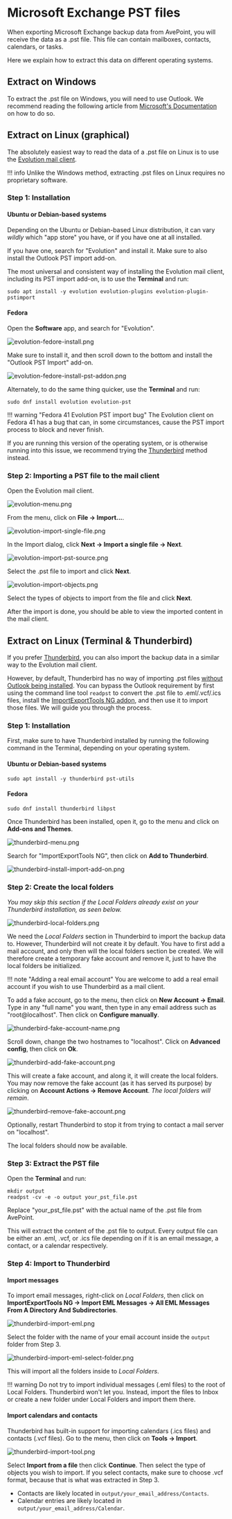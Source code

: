 Microsoft Exchange PST files
==============================

When exporting Microsoft Exchange backup data from AvePoint, 
you will receive the data as a .pst file. 
This file can contain mailboxes, contacts, calendars, or tasks.

Here we explain how to extract this data on different operating 
systems.

Extract on Windows
--------------------

To extract the .pst file on Windows, you will need to use Outlook. 
We recommend reading the following article from <a href="https://support.microsoft.com/en-us/office/export-emails-contacts-and-calendar-items-to-outlook-using-a-pst-file-14252b52-3075-4e9b-be4e-ff9ef1068f91" target="_blank">Microsoft's Documentation</a> on how to do so.

Extract on Linux (graphical)
------------------------------

The absolutely easiest way to read the data of a .pst file on Linux is to use
the <a href="https://wiki.gnome.org/Apps/Evolution" target="_blank">
Evolution mail client</a>.

!!! info
    Unlike the Windows method, 
    extracting .pst files on Linux requires no proprietary software.

### Step 1: Installation

#### Ubuntu or Debian-based systems

Depending on the Ubuntu or Debian-based Linux distribution, it can vary _wildly_ 
which "app store" you have, or if you have one at all installed.

If you have one, search for "Evolution" and install it. 
Make sure to also install the Outlook PST import add-on.

The most universal and consistent way of installing the Evolution mail client, 
including its PST import add-on, is to use the **Terminal** and run:

```shell
sudo apt install -y evolution evolution-plugins evolution-plugin-pstimport
```

#### Fedora

Open the **Software** app, and search for "Evolution".

![evolution-fedore-install.png](../images/evolution-fedore-install.png)

Make sure to install it, and then scroll down to the bottom and install the 
"Outlook PST Import" add-on.

![evolution-fedore-install-pst-addon.png](../images/evolution-fedore-install-pst-addon.png)

Alternately, to do the same thing quicker, use the **Terminal** and run:

```shell
sudo dnf install evolution evolution-pst
```

!!! warning "Fedora 41 Evolution PST import bug"
    The Evolution client on Fedora 41 has a bug that can, in some circumstances, 
    cause the PST import process to block and never finish.
    <p>
    If you are running this version of the operating system, 
    or is otherwise running into this issue, we recommend 
    trying the [Thunderbird](#extract-on-linux-terminal-thunderbird) method 
    instead.
    </p>

### Step 2: Importing a PST file to the mail client

Open the Evolution mail client.

![evolution-menu.png](../images/evolution-menu.png)

From the menu, click on **File → Import...**.

![evolution-import-single-file.png](../images/evolution-import-single-file.png)

In the Import dialog, click **Next → Import a single file → Next**.

![evolution-import-pst-source.png](../images/evolution-import-pst-source.png)

Select the .pst file to import and click **Next**.

![evolution-import-objects.png](../images/evolution-import-objects.png)

Select the types of objects to import from the file and click **Next**.

After the import is done, you should be able to view the imported content in 
the mail client.

Extract on Linux (Terminal & Thunderbird)
-------------------------------------------

If you prefer [Thunderbird](https://www.thunderbird.net/), 
you can also import the backup data in a similar way to the Evolution mail 
client.

However, by default, Thunderbird has no way of importing .pst files 
<a target="_blank" href="https://support.mozilla.org/en-US/kb/thunderbird-import/">
without Outlook being installed</a>. 
You can bypass the Outlook requirement by first using the command line tool 
`readpst` to convert the .pst file to .eml/.vcf/.ics files, 
install the 
<a target="_blank" 
href="https://addons.thunderbird.net/en-us/thunderbird/addon/importexporttools-ng/">
ImportExportTools NG addon</a>, 
and then use it to import those files. We will guide you through the process.

### Step 1: Installation

First, make sure to have Thunderbird installed by running the following command 
in the Terminal, depending on your operating system.

#### Ubuntu or Debian-based systems
```shell
sudo apt install -y thunderbird pst-utils
```

#### Fedora
```shell
sudo dnf install thunderbird libpst
```

Once Thunderbird has been installed, open it, go to the menu and click on 
**Add-ons and Themes**.

![thunderbird-menu.png](../images/thunderbird-menu.png)

Search for "ImportExportTools NG", then click on **Add to Thunderbird**.

![thunderbird-install-import-add-on.png](../images/thunderbird-install-import-add-on.png)

### Step 2: Create the local folders

_You may skip this section if the Local Folders already exist on your 
Thunderbird installation, as seen below._

![thunderbird-local-folders.png](../images/thunderbird-local-folders.png)

We need the _Local Folders_ section in Thunderbird to import the backup data to.
However, Thunderbird will not create it by default. 
You have to first add a mail account, and only then will the local folders 
section be created. We will therefore create a temporary fake account and 
remove it, just to have the local folders be initialized. 

!!! note "Adding a real email account"
    You are welcome to add a real email account if you wish to use Thunderbird 
    as a mail client.

To add a fake account, go to the menu, then click on **New Account → Email**. 
Type in any "full name" you want, then type in any email address such as 
"root@localhost". Then click on **Configure manually**.

![thunderbird-fake-account-name.png](../images/thunderbird-fake-account-name.png)

Scroll down, change the two hostnames to "localhost". 
Click on **Advanced config**, then click on **Ok**.

![thunderbird-add-fake-account.png](../images/thunderbird-add-fake-account.png)

This will create a fake account, and along it, it will create the local folders.
You may now remove the fake account (as it has served its purpose) 
by clicking on **Account Actions → Remove Account**.
_The local folders will remain_.

![thunderbird-remove-fake-account.png](../images/thunderbird-remove-fake-account.png)

Optionally, restart Thunderbird to stop it from trying to contact a 
mail server on "localhost".

The local folders should now be available.

### Step 3: Extract the PST file

Open the **Terminal** and run:

```shell
mkdir output
readpst -cv -e -o output your_pst_file.pst
```
Replace "your_pst_file.pst" with the actual name of the .pst file from AvePoint.

This will extract the content of the .pst file to output. Every output file can 
be either an .eml, .vcf, or .ics file depending on if it is an email message,
a contact, or a calendar respectively.

### Step 4: Import to Thunderbird

#### Import messages

To import email messages, right-click on _Local Folders_, then click on
**ImportExportTools NG → Import EML Messages → 
All EML Messages From A Directory And Subdirectories**.

![thunderbird-import-eml.png](../images/thunderbird-import-eml.png)

Select the folder with the name of your email account inside the `output` folder
from Step 3.

![thunderbird-import-eml-select-folder.png](../images/thunderbird-import-eml-select-folder.png)

This will import all the folders inside to _Local Folders_.

!!! warning
    Do not try to import individual messages (.eml files) to the root of 
    Local Folders. 
    Thunderbird won't let you. Instead, import the files to Inbox
    or create a new folder under Local Folders and import them there.

#### Import calendars and contacts

Thunderbird has built-in support for importing calendars (.ics files) 
and contacts (.vcf files).
Go to the menu, then click on **Tools → Import**.

![thunderbird-import-tool.png](../images/thunderbird-import-tool.png)

Select **Import from a file** then click **Continue**. Then select the type of
objects you wish to import. If you select contacts, make sure to choose .vcf 
format, because that is what was extracted in Step 3.

- Contacts are likely located in `output/your_email_address/Contacts`.
- Calendar entries are likely located in `output/your_email_address/Calendar`.
